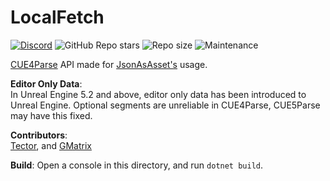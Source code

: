 # LocalFetch

[![Discord](https://img.shields.io/badge/Join%20Discord-Collector?color=7289DA&label=JsonAsAsset&logo=discord&logoColor=7289DA&style=for-the-badge)](https://discord.gg/h9s6qpBnUT)
![GitHub Repo stars](https://img.shields.io/github/stars/JsonAsAsset/LocalFetch?style=for-the-badge&logo=&color=lightgrey)
![Repo size](https://img.shields.io/github/repo-size/JsonAsAsset/LocalFetch?label=total%20size&style=for-the-badge&logo=&color=lightgrey&logoColor=lightgrey)
![Maintenance](https://img.shields.io/maintenance/yes/2025?style=for-the-badge&logo=&color=lightgrey)

[CUE4Parse](https://github.com/FabianFG/CUE4Parse) API made for [JsonAsAsset's](https://github.com/JsonAsAsset/JsonAsAsset) usage.

**Editor Only Data**:
<br> In Unreal Engine 5.2 and above, editor only data has been introduced to Unreal Engine. Optional segments are unreliable in CUE4Parse, CUE5Parse may have this fixed.

**Contributors**:
<br> [Tector](https://github.com/Tectors), and [GMatrix](https://github.com/GMatrixGames)

**Build**:
Open a console in this directory, and run `dotnet build`.
